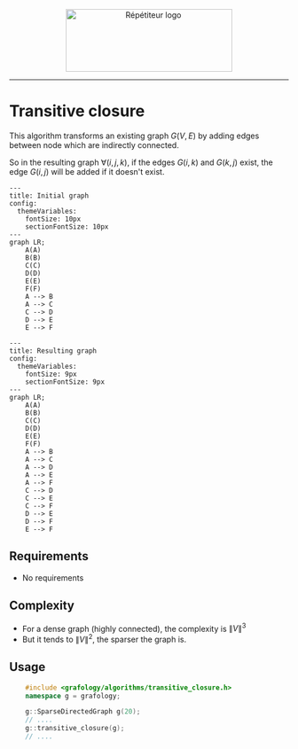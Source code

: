 <div align="center">
    <img 
        src="logo.png" 
        alt="Répétiteur logo"
        height="113px"
        width="300px"
        />
</div>
<hr/>

# Transitive closure
This algorithm transforms an existing graph $G(V,E)$ by adding edges between node which are indirectly connected.

So in the resulting graph $\forall (i,j,k)$, if the edges $G(i,k)$ and $G(k,j)$ exist, the edge $G(i,j)$ will be added if it doesn't exist.

```mermaid
---
title: Initial graph
config:
  themeVariables:
    fontSize: 10px
    sectionFontSize: 10px
---
graph LR;
    A(A)
    B(B)
    C(C)
    D(D)
    E(E)
    F(F)
    A --> B
    A --> C
    C --> D
    D --> E
    E --> F
```

```mermaid
---
title: Resulting graph
config:
  themeVariables:
    fontSize: 9px
    sectionFontSize: 9px
---
graph LR;
    A(A)
    B(B)
    C(C)
    D(D)
    E(E)
    F(F)
    A --> B
    A --> C
    A --> D
    A --> E
    A --> F
    C --> D
    C --> E
    C --> F
    D --> E
    D --> F
    E --> F
```


## Requirements
- No requirements

## Complexity
- For a dense graph (highly connected), the complexity is $\lVert V \rVert^3$
- But it tends to $\lVert V \rVert^2$, the sparser the graph is.

## Usage
```C++
    #include <grafology/algorithms/transitive_closure.h>
    namespace g = grafology;

    g::SparseDirectedGraph g(20);
    // ....
    g::transitive_closure(g);
    // ....

```

